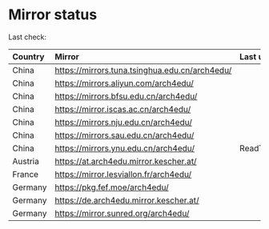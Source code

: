 <script src="./time.js"></script>
# Mirror status
Last check: <script type="text/javascript">localize(1691226883.0444784);</script>

|Country|Mirror|Last update|
|:------|:-----|:----------|
|China|https://mirrors.tuna.tsinghua.edu.cn/arch4edu/|<script type="text/javascript">localize(1691174021);</script>|
|China|https://mirrors.aliyun.com/arch4edu/|<script type="text/javascript">localize(1691130729);</script>|
|China|https://mirrors.bfsu.edu.cn/arch4edu/|<script type="text/javascript">localize(1691130729);</script>|
|China|https://mirror.iscas.ac.cn/arch4edu/|<script type="text/javascript">localize(1691174021);</script>|
|China|https://mirrors.nju.edu.cn/arch4edu/|<script type="text/javascript">localize(1691130729);</script>|
|China|https://mirrors.sau.edu.cn/arch4edu/|<script type="text/javascript">localize(1691174021);</script>|
|China|https://mirrors.ynu.edu.cn/arch4edu/|ReadTimeout|
|Austria|https://at.arch4edu.mirror.kescher.at/|<script type="text/javascript">localize(1691174021);</script>|
|France|https://mirror.lesviallon.fr/arch4edu/|<script type="text/javascript">localize(1689402753);</script>|
|Germany|https://pkg.fef.moe/arch4edu/|<script type="text/javascript">localize(1691174021);</script>|
|Germany|https://de.arch4edu.mirror.kescher.at/|<script type="text/javascript">localize(1691174021);</script>|
|Germany|https://mirror.sunred.org/arch4edu/|<script type="text/javascript">localize(1691174021);</script>|

<script src="./tablefilter/tablefilter.js"></script>
<script src="./table.js"></script>